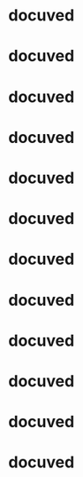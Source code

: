 # docuved
# docuved
# docuved
# docuved
# docuved
# docuved
# docuved
# docuved
# docuved
# docuved
# docuved
# docuved

